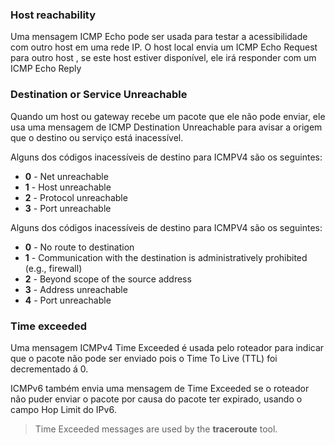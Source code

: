### Host reachability
Uma mensagem ICMP Echo  pode ser usada para testar a acessibilidade com outro host em uma rede IP. O host local envia um ICMP Echo Request para outro host , se este host estiver disponível, ele irá responder com um ICMP Echo Reply
### Destination or Service Unreachable
Quando um host ou gateway recebe um pacote que ele não pode enviar, ele usa uma mensagem de ICMP Destination Unreachable para avisar a origem que o destino ou serviço está inacessível.

Alguns dos códigos inacessíveis de destino para ICMPV4 são os seguintes:
- **0** - Net unreachable
- **1** - Host unreachable
- **2** - Protocol unreachable
- **3** - Port unreachable

Alguns dos códigos inacessíveis de destino para ICMPV4 são os seguintes:
- **0** - No route to destination
- **1** - Communication with the destination is administratively prohibited (e.g., firewall)
- **2** - Beyond scope of the source address
- **3** - Address unreachable
- **4** - Port unreachable
### Time exceeded
Uma mensagem ICMPv4 Time Exceeded é usada pelo roteador para indicar que o pacote não pode ser enviado pois o Time To Live (TTL) foi decrementado á 0.

ICMPv6 também envia uma mensagem de Time Exceeded se o roteador não puder enviar o pacote por causa do pacote ter expirado, usando o campo Hop Limit do IPv6.

> Time Exceeded messages are used by the **traceroute** tool.




























































































































